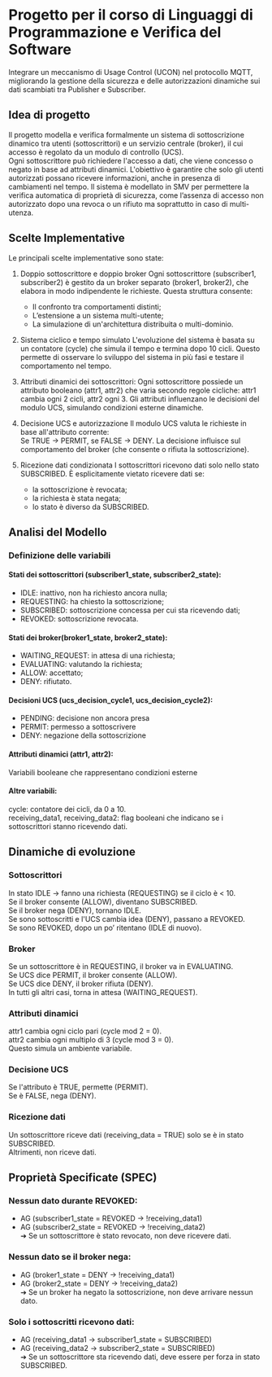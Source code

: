 # Progetto per il corso di Linguaggi di Programmazione e Verifica del Software 
Integrare un meccanismo di Usage Control (UCON) nel protocollo MQTT, migliorando la gestione della sicurezza e delle autorizzazioni dinamiche sui dati scambiati tra Publisher e Subscriber.

## Idea di progetto 
Il progetto modella e verifica formalmente un sistema di sottoscrizione dinamico tra utenti (sottoscrittori) e un servizio centrale (broker), il cui accesso è regolato da un modulo di controllo (UCS).  
Ogni sottoscrittore può richiedere l'accesso a dati, che viene concesso o negato in base ad attributi dinamici. L'obiettivo è garantire che solo gli utenti autorizzati possano ricevere informazioni, anche in presenza di cambiamenti nel tempo. Il sistema è modellato in SMV per permettere la verifica automatica di proprietà di sicurezza, come l’assenza di accesso non autorizzato dopo una revoca o un rifiuto ma soprattutto in caso di multi-utenza.

## Scelte Implementative
Le principali scelte implementative sono state:
1. Doppio sottoscrittore e doppio broker
   Ogni sottoscrittore (subscriber1, subscriber2) è gestito da un broker separato (broker1, broker2), che elabora in modo indipendente le richieste.
   Questa struttura consente:
    * Il confronto tra comportamenti distinti;
    * L’estensione a un sistema multi-utente;
    * La simulazione di un'architettura distribuita o multi-dominio.
  
2. Sistema ciclico e tempo simulato
   L'evoluzione del sistema è basata su un contatore (cycle) che simula il tempo e termina dopo 10 cicli.
   Questo permette di osservare lo sviluppo del sistema in più fasi e testare il comportamento nel tempo.

3. Attributi dinamici dei sottoscrittori:
   Ogni sottoscrittore possiede un attributo booleano (attr1, attr2) che varia secondo regole cicliche: attr1 cambia ogni 2 cicli, attr2 ogni 3.
   Gli attributi influenzano le decisioni del modulo UCS, simulando condizioni esterne dinamiche.

4. Decisione UCS e autorizzazione
   Il modulo UCS valuta le richieste in base all'attributo corrente:  
   Se TRUE → PERMIT, se FALSE → DENY.
   La decisione influisce sul comportamento del broker (che consente o rifiuta la sottoscrizione).

5. Ricezione dati condizionata
   I sottoscrittori ricevono dati solo nello stato SUBSCRIBED.
   È esplicitamente vietato ricevere dati se:
   - la sottoscrizione è revocata;
   - la richiesta è stata negata;
   - lo stato è diverso da SUBSCRIBED.

## Analisi del Modello
### Definizione delle variabili
#### Stati dei sottoscrittori (subscriber1_state, subscriber2_state):
* IDLE: inattivo, non ha richiesto ancora nulla;  
* REQUESTING: ha chiesto la sottoscrizione;  
* SUBSCRIBED: sottoscrizione concessa per cui sta ricevendo dati;  
* REVOKED: sottoscrizione revocata.

#### Stati dei broker(broker1_state, broker2_state):
* WAITING_REQUEST: in attesa di una richiesta;
* EVALUATING: valutando la richiesta;
* ALLOW: accettato;
* DENY: rifiutato.

#### Decisioni UCS (ucs_decision_cycle1, ucs_decision_cycle2):
* PENDING: decisione non ancora presa
* PERMIT: permesso a sottoscrivere
* DENY: negazione della sottoscrizione

#### Attributi dinamici (attr1, attr2):
Variabili booleane che rappresentano condizioni esterne 

#### Altre variabili:
cycle: contatore dei cicli, da 0 a 10.  
receiving_data1, receiving_data2: flag booleani che indicano se i sottoscrittori stanno ricevendo dati.

## Dinamiche di evoluzione  
### Sottoscrittori  
In stato IDLE → fanno una richiesta (REQUESTING) se il ciclo è < 10.  
Se il broker consente (ALLOW), diventano SUBSCRIBED.  
Se il broker nega (DENY), tornano IDLE.  
Se sono sottoscritti e l'UCS cambia idea (DENY), passano a REVOKED.  
Se sono REVOKED, dopo un po’ ritentano (IDLE di nuovo).  

### Broker  
Se un sottoscrittore è in REQUESTING, il broker va in EVALUATING.  
Se UCS dice PERMIT, il broker consente (ALLOW).  
Se UCS dice DENY, il broker rifiuta (DENY).  
In tutti gli altri casi, torna in attesa (WAITING_REQUEST).  

### Attributi dinamici  
attr1 cambia ogni ciclo pari (cycle mod 2 = 0).  
attr2 cambia ogni multiplo di 3 (cycle mod 3 = 0).  
Questo simula un ambiente variabile.

### Decisione UCS  
Se l'attributo è TRUE, permette (PERMIT).  
Se è FALSE, nega (DENY).  

### Ricezione dati  
Un sottoscrittore riceve dati (receiving_data = TRUE) solo se è in stato SUBSCRIBED.  
Altrimenti, non riceve dati.  

## Proprietà Specificate (SPEC)  
### Nessun dato durante REVOKED:  
- AG (subscriber1_state = REVOKED -> !receiving_data1)  
- AG (subscriber2_state = REVOKED -> !receiving_data2)  
➔ Se un sottoscrittore è stato revocato, non deve ricevere dati.  

### Nessun dato se il broker nega:  
- AG (broker1_state = DENY -> !receiving_data1)  
- AG (broker2_state = DENY -> !receiving_data2)  
➔ Se un broker ha negato la sottoscrizione, non deve arrivare nessun dato.

### Solo i sottoscritti ricevono dati:  
- AG (receiving_data1 -> subscriber1_state = SUBSCRIBED)  
- AG (receiving_data2 -> subscriber2_state = SUBSCRIBED)  
➔ Se un sottoscrittore sta ricevendo dati, deve essere per forza in stato SUBSCRIBED.























